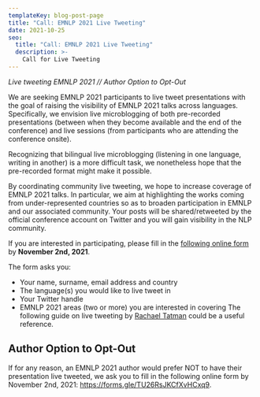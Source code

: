 ```yaml
---
templateKey: blog-post-page
title: "Call: EMNLP 2021 Live Tweeting"
date: 2021-10-25
seo:
  title: "Call: EMNLP 2021 Live Tweeting"
  description: >- 
    Call for Live Tweeting
---
```

*Live tweeting EMNLP 2021 // Author Option to Opt-Out*

We are seeking EMNLP 2021 participants to live tweet presentations with the goal of raising the visibility of EMNLP 2021 talks across languages.  Specifically, we envision live microblogging of both pre-recorded presentations (between when they become available and the end of the conference) and live sessions (from participants who are attending the conference onsite). 

Recognizing that bilingual live microblogging (listening in one language, writing in another) is a more difficult task, we nonetheless hope that the pre-recorded format might make it possible. 

By coordinating community live tweeting, we hope to increase coverage of EMNLP 2021 talks. In particular, we aim at highlighting the works coming from under-represented countries so as to broaden participation in EMNLP and our associated community. Your posts will be shared/retweeted by the official conference account on Twitter and you will gain visibility in the NLP community.

If you are interested in participating, please fill in the [following online form](https://forms.gle/wU3dhDLatjYSWBa17) by **November 2nd, 2021**.

The form asks you:
* Your name, surname, email address and country
* The language(s) you would like to live tweet in
* Your Twitter handle
* EMNLP 2021 areas (two or more) you are interested in covering 
The following guide on live tweeting by [Rachael Tatman](http://www.rctatman.com/Livetweeting-Guide/) could be a useful reference.

## Author Option to Opt-Out
If for any reason, an EMNLP 2021 author would prefer NOT to have their presentation live tweeted, we ask you to fill in the following online form by November 2nd, 2021: <https://forms.gle/TU26RsJKCfXvHCxq9>.
